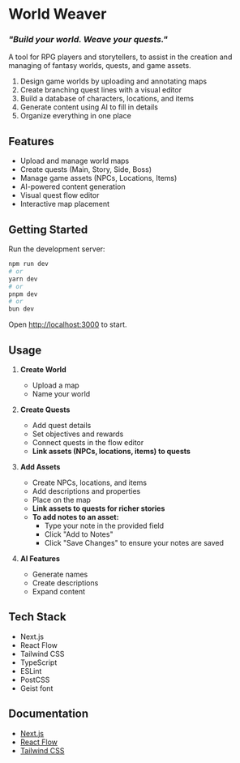 # World Weaver
### *"Build your world. Weave your quests."*

A tool for RPG players and storytellers, to assist in the creation and managing of fantasy worlds, quests, and game assets.

1) Design game worlds by uploading and annotating maps
2) Create branching quest lines with a visual editor
3) Build a database of characters, locations, and items
4) Generate content using AI to fill in details
5) Organize everything in one place

## Features

- Upload and manage world maps
- Create quests (Main, Story, Side, Boss)
- Manage game assets (NPCs, Locations, Items)
- AI-powered content generation
- Visual quest flow editor
- Interactive map placement

## Getting Started

Run the development server:

```bash
npm run dev
# or
yarn dev
# or
pnpm dev
# or
bun dev
```

Open [http://localhost:3000](http://localhost:3000) to start.

## Usage

1. **Create World**
   - Upload a map
   - Name your world

2. **Create Quests**
   - Add quest details
   - Set objectives and rewards
   - Connect quests in the flow editor
   - **Link assets (NPCs, locations, items) to quests**

3. **Add Assets**
   - Create NPCs, locations, and items
   - Add descriptions and properties
   - Place on the map
   - **Link assets to quests for richer stories**
   - **To add notes to an asset:**
     - Type your note in the provided field
     - Click "Add to Notes"
     - Click "Save Changes" to ensure your notes are saved

4. **AI Features**
   - Generate names
   - Create descriptions
   - Expand content

## Tech Stack

- Next.js
- React Flow
- Tailwind CSS
- TypeScript
- ESLint
- PostCSS
- Geist font

## Documentation

- [Next.js](https://nextjs.org/docs)
- [React Flow](https://reactflow.dev/docs/introduction/)
- [Tailwind CSS](https://tailwindcss.com/docs)
